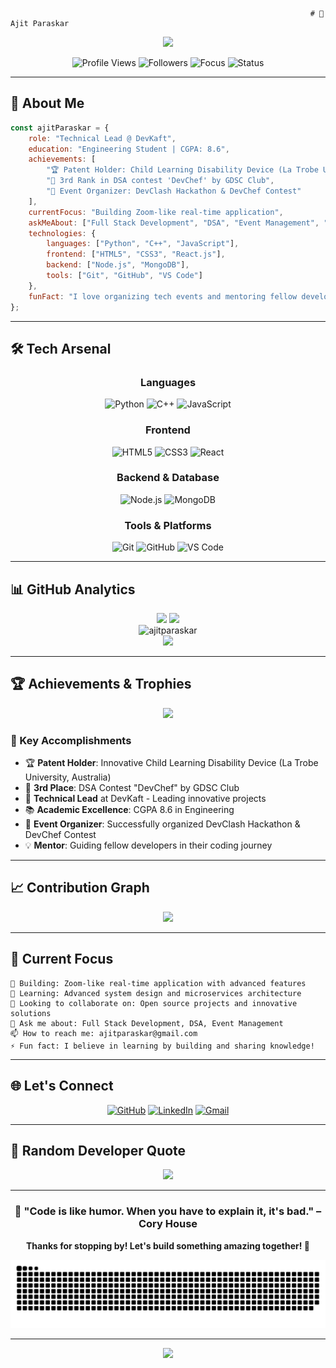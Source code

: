                                                                       # 💫 Ajit Paraskar

<div align="center">
  <img src="https://readme-typing-svg.herokuapp.com?font=Fira+Code&size=22&duration=4000&pause=1000&color=00D9FF&center=true&vCenter=true&width=600&height=50&lines=Technical+Lead+%40+DevKaft+%E2%9A%A1;Full+Stack+Developer+%F0%9F%8C%90;Patent+Holder+%F0%9F%8F%86;Open+Source+Contributor+%F0%9F%92%A1;Event+Organizer+%26+Mentor+%F0%9F%8E%A4;Always+Learning+New+Things+%F0%9F%93%9A" />
</div>

<p align="center">
  <img src="https://komarev.com/ghpvc/?username=ajitparaskar&color=blueviolet&style=flat-square&label=Profile+Views" alt="Profile Views" />
  <img src="https://img.shields.io/github/followers/ajitparaskar?style=flat-square&color=blue&label=Followers" alt="Followers" />
  <img src="https://img.shields.io/badge/Focus-Full%20Stack%20Development-brightgreen?style=flat-square" alt="Focus" />
  <img src="https://img.shields.io/badge/Status-Open%20to%20Collaborate-success?style=flat-square" alt="Status" />
</p>

---

## 🚀 About Me

```javascript
const ajitParaskar = {
    role: "Technical Lead @ DevKaft",
    education: "Engineering Student | CGPA: 8.6",
    achievements: [
        "🏆 Patent Holder: Child Learning Disability Device (La Trobe University, Australia)",
        "🥉 3rd Rank in DSA contest 'DevChef' by GDSC Club",
        "🎤 Event Organizer: DevClash Hackathon & DevChef Contest"
    ],
    currentFocus: "Building Zoom-like real-time application",
    askMeAbout: ["Full Stack Development", "DSA", "Event Management", "Open Source"],
    technologies: {
        languages: ["Python", "C++", "JavaScript"],
        frontend: ["HTML5", "CSS3", "React.js"],
        backend: ["Node.js", "MongoDB"],
        tools: ["Git", "GitHub", "VS Code"]
    },
    funFact: "I love organizing tech events and mentoring fellow developers! 🌟"
};
```

---

## 🛠️ Tech Arsenal

<div align="center">

### Languages
![Python](https://img.shields.io/badge/Python-3776AB?style=for-the-badge&logo=python&logoColor=white)
![C++](https://img.shields.io/badge/C++-00599C?style=for-the-badge&logo=cplusplus&logoColor=white)
![JavaScript](https://img.shields.io/badge/JavaScript-F7DF1E?style=for-the-badge&logo=javascript&logoColor=black)

### Frontend
![HTML5](https://img.shields.io/badge/HTML5-E34F26?style=for-the-badge&logo=html5&logoColor=white)
![CSS3](https://img.shields.io/badge/CSS3-1572B6?style=for-the-badge&logo=css3&logoColor=white)
![React](https://img.shields.io/badge/React-61DAFB?style=for-the-badge&logo=react&logoColor=black)

### Backend & Database
![Node.js](https://img.shields.io/badge/Node.js-339933?style=for-the-badge&logo=nodedotjs&logoColor=white)
![MongoDB](https://img.shields.io/badge/MongoDB-47A248?style=for-the-badge&logo=mongodb&logoColor=white)

### Tools & Platforms
![Git](https://img.shields.io/badge/Git-F05032?style=for-the-badge&logo=git&logoColor=white)
![GitHub](https://img.shields.io/badge/GitHub-181717?style=for-the-badge&logo=github&logoColor=white)
![VS Code](https://img.shields.io/badge/VS%20Code-007ACC?style=for-the-badge&logo=visualstudiocode&logoColor=white)

</div>

---

## 📊 GitHub Analytics

<div align="center">
  <img height="180em" src="https://github-readme-stats.vercel.app/api?username=ajitparaskar&show_icons=true&theme=tokyonight&include_all_commits=true&count_private=true"/>
  <img height="180em" src="https://github-readme-stats.vercel.app/api/top-langs/?username=ajitparaskar&layout=compact&langs_count=8&theme=tokyonight"/>
</div>

<div align="center">
  <img src="https://github-readme-streak-stats.herokuapp.com/?user=ajitparaskar&theme=tokyonight" alt="ajitparaskar" />
</div>

<div align="center">
  <img src="https://github-readme-activity-graph.vercel.app/graph?username=ajitparaskar&theme=tokyo-night&bg_color=1a1b27&color=70a5fd&line=bf91f3&point=38bdae&area=true&hide_border=true" />
</div>

---

## 🏆 Achievements & Trophies

<div align="center">
  <img src="https://github-profile-trophy.vercel.app/?username=ajitparaskar&theme=tokyonight&no-frame=true&no-bg=true&margin-w=4" />
</div>

### 🌟 Key Accomplishments
- 🏆 **Patent Holder**: Innovative Child Learning Disability Device (La Trobe University, Australia)
- 🥉 **3rd Place**: DSA Contest "DevChef" by GDSC Club
- 🎯 **Technical Lead** at DevKaft - Leading innovative projects
- 📚 **Academic Excellence**: CGPA 8.6 in Engineering
- 🎤 **Event Organizer**: Successfully organized DevClash Hackathon & DevChef Contest
- 💡 **Mentor**: Guiding fellow developers in their coding journey

---

## 📈 Contribution Graph

<div align="center">
  <img src="https://github-readme-activity-graph.vercel.app/graph?username=ajitparaskar&bg_color=0d1117&color=58a6ff&line=1f6feb&point=58a6ff&area=true&hide_border=true" />
</div>

---

## 🎯 Current Focus

```
🔭 Building: Zoom-like real-time application with advanced features
🌱 Learning: Advanced system design and microservices architecture
👯 Looking to collaborate on: Open source projects and innovative solutions
💬 Ask me about: Full Stack Development, DSA, Event Management
📫 How to reach me: ajitparaskar@gmail.com
⚡ Fun fact: I believe in learning by building and sharing knowledge!
```

---

## 🌐 Let's Connect

<div align="center">

[![GitHub](https://img.shields.io/badge/GitHub-100000?style=for-the-badge&logo=github&logoColor=white)](https://github.com/ajitparaskar)
[![LinkedIn](https://img.shields.io/badge/LinkedIn-0077B5?style=for-the-badge&logo=linkedin&logoColor=white)](https://www.linkedin.com/in/ajitparaskar)
[![Gmail](https://img.shields.io/badge/Gmail-D14836?style=for-the-badge&logo=gmail&logoColor=white)](mailto:ajitparaskar@gmail.com)

</div>

---

## 💭 Random Developer Quote

<div align="center">
  <img src="https://quotes-github-readme.vercel.app/api?type=horizontal&theme=tokyonight" />
</div>

---

<div align="center">
  
### 🎨 "Code is like humor. When you have to explain it, it's bad." – Cory House

**Thanks for stopping by! Let's build something amazing together! 🚀**

<img src="https://raw.githubusercontent.com/Platane/snk/output/github-contribution-grid-snake.svg" alt="Snake animation" />

</div>

---

<div align="center">
  <img src="https://capsule-render.vercel.app/api?type=waving&color=gradient&height=100&section=footer&width=100%&fontSize=16&fontColor=fff&animation=twinkling&fontAlignY=75&desc=Thanks%20for%20visiting!&descAlignY=51&descAlign=50" />
</div>
